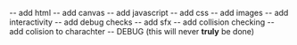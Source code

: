 -- add html
-- add canvas
-- add javascript
-- add css
-- add images
-- add interactivity
-- add debug checks
-- add sfx
-- add collision checking
-- add colision to charachter
-- DEBUG (this will never **truly** be done)